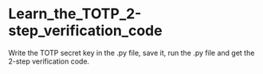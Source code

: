 # Learn_the_TOTP_2-step_verification_code
Write the TOTP secret key in the .py file, save it, run the .py file and get the 2-step verification code.
